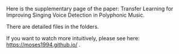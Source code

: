 Here is the supplementary page of the paper: Transfer Learning for Improving Singing Voice Detection in Polyphonic Music. 


There are detailed files in the folders. 


If you want to watch more intuitively, please see here: https://moses1994.github.io/ .
